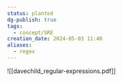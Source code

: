 ```yaml
---
status: planted
dg-publish: true
tags:
  - concept/SRE
creation_date: 2024-05-03 11:40
aliases:
  - regex
---
```


![[davechild_regular-expressions.pdf]]